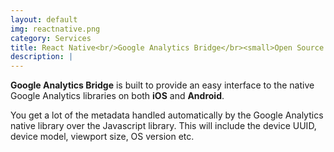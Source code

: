 ```yaml
---
layout: default
img: reactnative.png
category: Services
title: React Native<br/>Google Analytics Bridge</br><small>Open Source Library</small>
description: |
---
```

**Google Analytics Bridge** is built to provide an easy interface to the native Google Analytics libraries on both **iOS** and **Android**.

You get a lot of the metadata handled automatically by the Google Analytics native library over the Javascript library. This will include the device UUID, device model, viewport size, OS version etc.
